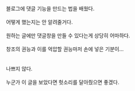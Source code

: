 블로그에 댓글 기능을 만드는 법을 배웠다.<br><br>
어떻게 했는지는 안 알려줄거다.<br><br>
원하는 글에만 댓글창을 만들 수 있다는게 상당히 어마하다.<br><br>
창조의 권능과 이를 억압할 권능마저 손에 넣은 기분이...<br><br><br>
나쁘지 않다.<br><br>
누군가 이 글을 보았다면 헛소리를 달아줬으면 좋겠다.<br><br>

<script src="https://utteranc.es/client.js"
        repo="anjun206/anjun206.github.io"
        issue-term="pathname"
        label="💬 utterances"
        theme="github-light"
        crossorigin="anonymous"
        async>
</script>
